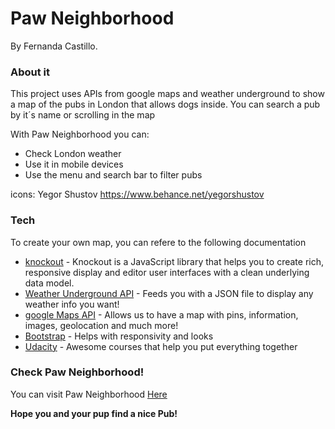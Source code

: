 # Paw Neighborhood
By Fernanda Castillo.
### About it
This project uses APIs from google maps and weather underground to show a map of the pubs in London that allows dogs inside.
You can search a pub by it´s name or scrolling in the map

With Paw Neighborhood you can:
  - Check London weather
  - Use it in mobile devices
  - Use the menu and search bar to filter pubs

icons: Yegor Shustov https://www.behance.net/yegorshustov
### Tech
To create your own map, you can refere to the following documentation
* [knockout] - Knockout is a JavaScript library that helps you to create rich, responsive display and editor user interfaces with a clean underlying data model.
* [Weather Underground API] - Feeds you with a JSON file to display any weather info you want!
* [google Maps API] - Allows us to have a map with pins, information, images, geolocation and much more!
* [Bootstrap] - Helps with responsivity and looks
* [Udacity] - Awesome courses that help you put everything together


### Check Paw Neighborhood!

You can visit Paw Neighborhood [Here](##link)

**Hope you and your pup find a nice Pub!**


   [Bootstrap]: <http://getbootstrap.com/>
   [Knockout]: <http://knockoutjs.com/index.html>
   [Udacity]: <https://www.udacity.com/>
   [google Maps API]: <https://developers.google.com/maps/>
   [Weather Underground API]: <https://www.wunderground.com/weather/api/d/docs?d=autocomplete-api&MR=1>
